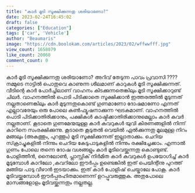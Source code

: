 ```yaml
---
title: "കാർ മൂടി സൂക്ഷിക്കുന്നതു ശരിയാണോ?"
date: 2023-02-24T16:45:02
draft: false
categories: ["Education"]
tags: ['car', 'Vehicle']
author: "Beaumaris"
image: "https://cdn.boolokam.com/articles/2023/02/wffwwfff.jpg"
view_count: 1658079
like_count: 20060
comment_count: 0
---
```


കാർ മൂടി സൂക്ഷിക്കുന്നതു ശരിയാണോ? അറിവ് തേടുന്ന പാവം പ്രവാസി ????നമ്മുടെ നാട്ടില്‍ പൊതുവെ കാണുന്ന ശീലമാണ് കാറുകള്‍ മൂടി സൂക്ഷിക്കുന്നത്. വീടിന്റെ കാര്‍ പോര്‍ച്ചിലാണ് വാഹനം കിടക്കുന്നതെങ്കിലും മൂടി സൂക്ഷിക്കാറുണ്ട് ചിലര്‍. വാഹനത്തില്‍ പൊടി പിടിക്കാതെ സൂക്ഷിക്കാന്‍ ഇത്തരത്തില്‍ മൂടുന്നത് നല്ലതാണെങ്കിലും കാര്‍ മുടുന്നതുകൊണ്ട് ഗുണമാണോ ദോഷമാണോ എന്നത് എല്ലാവരേയും ഒരു പോലെ കണ്‍ഫ്യൂഷനാക്കുന്ന ഘടകമാണ്. വാഹനത്തില്‍ പൊടി പിടിക്കാതിരിക്കാനും, പക്ഷികള്‍ കാഷ്ഠിക്കാതിരിക്കാനുമെല്ലാം കാര്‍ കവര്‍ നല്ലതാണ്. കൂടാതെ ഗുണമേന്മയുള്ള കാര്‍ കവറുകള്‍ യുവി കിരണങ്ങളില്‍ നിന്ന് കാറിനെ സംരക്ഷിക്കുന്നു. കൂടാതെ കൂടുതല്‍ വെയില്‍ ഏല്‍ക്കുന്നതു മൂലമുള്ള നിറം മങ്ങലും (അകത്തും, പുറത്തും) മൂടി സൂക്ഷിക്കുന്നത് ഇല്ലാതാക്കും. ചെറിയ സ്‌ക്രാച്ചുകളില്‍ നിന്നും ചെറിയ കേടുപാടുകളില്‍ നിന്നും രക്ഷിച്ചേക്കാം. എന്നാല്‍ ഗുണം പോലെ തന്നെ ദോഷ വശങ്ങളും കാര്‍ മൂടിവെയ്ക്കുന്നതു കൊണ്ടുണ്ട്. പോളിത്തീന്‍, നൈലോണ്‍, പ്ലാസ്റ്റിക് നിര്‍മിത കാര്‍ കവറുകള്‍ ഉപയോഗിച്ച് കാര്‍ മൂടുമ്പോള്‍ കാറിലോ ,കവറിലോ ഈര്‍പ്പം ഉണ്ടെങ്കില്‍ ഇത് പെയിന്റിനു പുറത്ത് മങ്ങിയ പാടു വീഴാന്‍ ഇടയാക്കും. ഇത് കാര്‍ പോളിഷ് ചെയ്താലേ പോകൂ. കാര്‍ മൂടിവയ്ക്കുമ്പോള്‍ ഈര്‍പ്പരഹിതമാണെന്ന് ഉറപ്പുവരുത്തുക. അതുപോലെ മാസങ്ങളോളം മൂടിവയ്ക്കുന്നതും നല്ലതല്ല.
